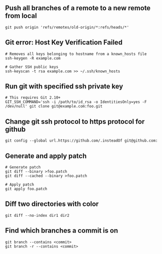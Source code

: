 ## Push all branches of a remote to a new remote from local

```
git push origin 'refs/remotes/old-origin/*:refs/heads/*'
```

## Git error: Host Key Verification Failed

```
# Removes all keys belonging to hostname from a known_hosts file
ssh-keygen -R example.com

# Gather SSH public keys
ssh-keyscan -t rsa example.com >> ~/.ssh/known_hosts
```

## Run git with specified ssh private key

```
# This requires Git 2.10+
GIT_SSH_COMMAND='ssh -i /path/to/id_rsa -o IdentitiesOnly=yes -F /dev/null' git clone git@example.com:foo.git
```

## Change git ssh protocol to https protocol for github

```
git config --global url.https://github.com/.insteadOf git@github.com:
```

## Generate and apply patch

```
# Generate patch
git diff --binary >foo.patch
git diff --cached --binary >foo.patch

# Apply patch
git apply foo.patch
```

## Diff two directories with color

```
git diff --no-index dir1 dir2
```

## Find which branches a commit is on

```
git branch --contains <commit>
git branch -r --contains <commit>
```

